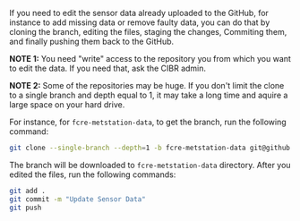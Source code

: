 If you need to edit the sensor data already uploaded to the GitHub, for instance to add missing data or remove faulty data, you can do that by cloning the branch, editing the files, staging the changes, Commiting them, and finally pushing them back to the GitHub.

**NOTE 1:** You need "write" access to the repository you from which you want to edit the data. If you need that, ask the CIBR admin.

**NOTE 2:** Some of the repositories may be huge. If you don't limit the clone to a single branch and depth equal to 1, it may take a long time and aquire a large space on your hard drive.

For instance, for `fcre-metstation-data`, to get the branch, run the following command:

```bash
git clone --single-branch --depth=1 -b fcre-metstation-data git@github.com:FLARE-forecast/FCRE-data.git fcre-metstation-data
```
The branch will be downloaded to `fcre-metstation-data` directory. After you edited the files, run the following commands:

```bash
git add .
git commit -m "Update Sensor Data"
git push
```

